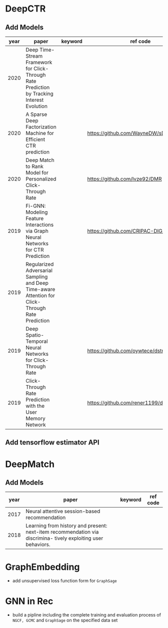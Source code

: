 # DeepCTR

## Add Models

|year|paper|keyword|ref code|
|--|--|--|--|
|2020|Deep Time-Stream Framework for Click-Through Rate Prediction by Tracking Interest Evolution|||
|2020|A Sparse Deep Factorization Machine for Efficient CTR prediction||https://github.com/WayneDW/sDeepFwFM|
|2020|Deep Match to Rank Model for Personalized Click-Through Rate||https://github.com/lvze92/DMR|
|2019|Fi-GNN: Modeling Feature Interactions via Graph Neural Networks for CTR Prediction||https://github.com/CRIPAC-DIG/Fi_GNNs|
|2019|Regularized Adversarial Sampling and Deep Time-aware Attention for Click-Through Rate Prediction||
|2019|Deep Spatio-Temporal Neural Networks for Click-Through Rate||https://github.com/oywtece/dstn|
|2019|Click-Through Rate Prediction with the User Memory Network||https://github.com/rener1199/deep_memory|

## Add tensorflow estimator API


# DeepMatch

## Add Models

|year|paper|keyword|ref code|
|--|--|--|--|
|2017|Neural attentive session-based recommendation|||
|2018|Learning from history and present: next-item recommendation via discrimina- tively exploiting user behaviors.|||


# GraphEmbedding
- add unsupervised loss function form for `GraphSage`

# GNN in Rec

- build a  pipline including  the complete training and evaluation process of `NGCF, GCMC` and `GraphSage` on the specified data set

